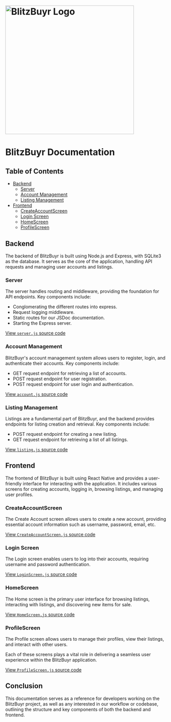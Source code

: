 # <img src="http://blitzbuyr.lol/img/blitzbuyr_name_logo.png" alt="BlitzBuyr Logo" width="400">

# BlitzBuyr Documentation

## Table of Contents

- [Backend](#backend)
  - [Server](#server)
  - [Account Management](#account-management)
  - [Listing Management](#listing-management)
- [Frontend](#frontend)
  - [CreateAccountScreen](#createaccountscreen)
  - [Login Screen](#login-screen)
  - [HomeScreen](#homescreen)
  - [ProfileScreen](#profilescreen)

## Backend

The backend of BlitzBuyr is built using Node.js and Express, with SQLite3 as the database. It serves as the core of the application, handling API requests and managing user accounts and listings.

### Server

The server handles routing and middleware, providing the foundation for API endpoints. Key components include:

- Conglomerating the different routes into express.
- Request logging middleware.
- Static routes for our JSDoc documentation.
- Starting the Express server.

[View `server.js` source code](Backend_server.js.html)

### Account Management

BlitzBuyr's account management system allows users to register, login, and authenticate their accounts. Key components include:

- GET request endpoint for retrieving a list of accounts.
- POST request endpoint for user registration.
- POST request endpoint for user login and authentication.

[View `account.js` source code](Backend_account.js.html)

### Listing Management

Listings are a fundamental part of BlitzBuyr, and the backend provides endpoints for listing creation and retrieval. Key components include:

- POST request endpoint for creating a new listing.
- GET request endpoint for retrieving a list of all listings.

[View `listing.js` source code](Backend_listing.js.html)

## Frontend

The frontend of BlitzBuyr is built using React Native and provides a user-friendly interface for interacting with the application. It includes various screens for creating accounts, logging in, browsing listings, and managing user profiles.

### CreateAccountScreen

The Create Account screen allows users to create a new account, providing essential account information such as username, password, email, etc.

[View `CreateAccountScreen.js` source code](Frontend_CreateAccountScreen.js.html)

### Login Screen

The Login screen enables users to log into their accounts, requiring username and password authentication.

[View `LoginScreen.js` source code](Frontend_LoginScreen.js.html)

### HomeScreen

The Home screen is the primary user interface for browsing listings, interacting with listings, and discovering new items for sale.

[View `HomeScreen.js` source code](Frontend_HomeScreen.js.html)

### ProfileScreen

The Profile screen allows users to manage their profiles, view their listings, and interact with other users.

Each of these screens plays a vital role in delivering a seamless user experience within the BlitzBuyr application.

[View `ProfileScreen.js` source code](Frontend_ProfileScreen.js.html)

## Conclusion

This documentation serves as a reference for developers working on the BlitzBuyr project, as well as any interested in our workflow or codebase, outlining the structure and key components of both the backend and frontend.
